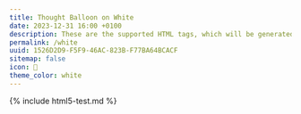 ```yaml
---
title: Thought Balloon on White
date: 2023-12-31 16:00 +0100
description: These are the supported HTML tags, which will be generated from Markdown.
permalink: /white
uuid: 1526D2D9-F5F9-46AC-823B-F77BA64BCACF
sitemap: false
icon: 💭
theme_color: white
---
```

{% include html5-test.md %}